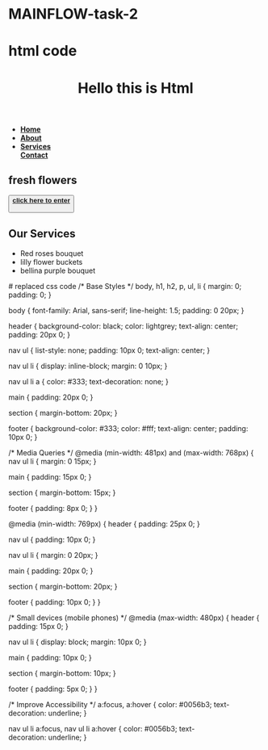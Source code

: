 # MAINFLOW-task-2
# html code
 <html lang="en">
<head>
  <meta charset="UTF-8">
  <meta name="viewport" content="width=device-width, initial-scale=1.0">
  <title>flowers web design</title>
  <link rel="stylesheet" href="styles.css">
</head>
<body>

  <header>
    <h1>Hello this is Html</h1>
  </header>

  <nav>
    <ul>
      <li><b><a href="#">Home</a></b></li>
      <li><b><a href="#">About</a></b></li>
      <li><b><a href="#">Services</a></b></li
      <li><b><a href="#">Contact</a></b> </li>
    </ul>
  </nav>

  <main>
    <section>
	<h1> fresh flowers </h1>
      <p><b><button type="button"><a href="https://www.floweraura.com/flowers/bouquet">click here to enter</a></p></b>
    </section>

<section>
      <h2>Our Services</h2>
      <ul>
        <li>Red roses bouquet</li>
        <li>lilly flower buckets</li>
        <li>bellina purple bouquet</li>
      </ul>
    </section>
  </main>
</body>
</html>
# replaced css code
/* Base Styles */
body, h1, h2, p, ul, li {
  margin: 0;
  padding: 0;
}

body {
  font-family: Arial, sans-serif;
  line-height: 1.5;
  padding: 0 20px;
}

header {
  background-color: black;
  color: lightgrey;
  text-align: center;
  padding: 20px 0;
}

nav ul {
  list-style: none;
  padding: 10px 0;
  text-align: center;
}

nav ul li {
  display: inline-block;
  margin: 0 10px;
}

nav ul li a {
  color: #333;
  text-decoration: none;
}

main {
  padding: 20px 0;
}

section {
  margin-bottom: 20px;
}

footer {
  background-color: #333;
  color: #fff;
  text-align: center;
  padding: 10px 0;
}

/* Media Queries */
@media (min-width: 481px) and (max-width: 768px) {
  nav ul li {
    margin: 0 15px;
  }

  main {
    padding: 15px 0;
  }

  section {
    margin-bottom: 15px;
  }

  footer {
    padding: 8px 0;
  }
}

@media (min-width: 769px) {
  header {
    padding: 25px 0;
  }

  nav ul {
    padding: 10px 0;
  }

  nav ul li {
    margin: 0 20px;
  }

  main {
    padding: 20px 0;
  }

  section {
    margin-bottom: 20px;
  }

  footer {
    padding: 10px 0;
  }
}

/* Small devices (mobile phones) */
@media (max-width: 480px) {
  header {
    padding: 15px 0;
  }

  nav ul li {
    display: block;
    margin: 10px 0;
  }

  main {
    padding: 10px 0;
  }

  section {
    margin-bottom: 10px;
  }

  footer {
    padding: 5px 0;
  }
}

/* Improve Accessibility */
a:focus, a:hover {
  color: #0056b3;
  text-decoration: underline;
}

nav ul li a:focus, nav ul li a:hover {
  color: #0056b3;
  text-decoration: underline;
}
